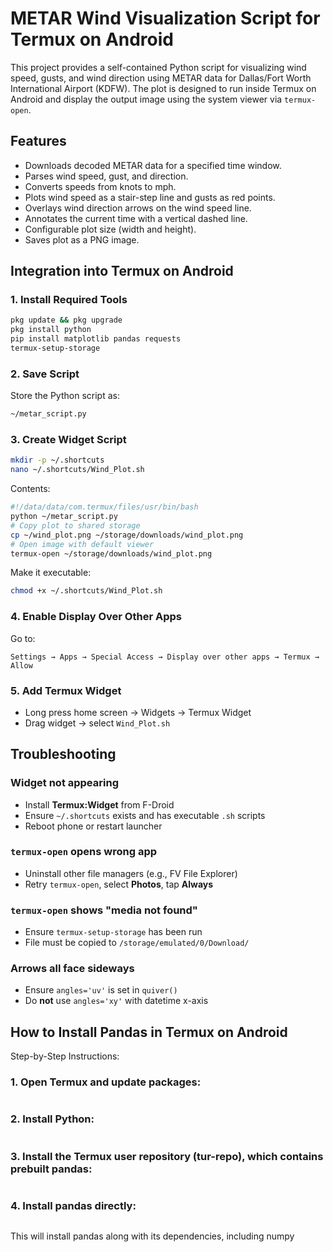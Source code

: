 # METAR Wind Visualization Script for Termux on Android

This project provides a self-contained Python script for visualizing wind speed, gusts, and wind direction using METAR data for Dallas/Fort Worth International Airport (KDFW). The plot is designed to run inside Termux on Android and display the output image using the system viewer via `termux-open`.

## Features
- Downloads decoded METAR data for a specified time window.
- Parses wind speed, gust, and direction.
- Converts speeds from knots to mph.
- Plots wind speed as a stair-step line and gusts as red points.
- Overlays wind direction arrows on the wind speed line.
- Annotates the current time with a vertical dashed line.
- Configurable plot size (width and height).
- Saves plot as a PNG image.


## Integration into Termux on Android

### 1. Install Required Tools
```sh
pkg update && pkg upgrade
pkg install python
pip install matplotlib pandas requests
termux-setup-storage
```

### 2. Save Script
Store the Python script as:
```sh
~/metar_script.py
```

### 3. Create Widget Script
```sh
mkdir -p ~/.shortcuts
nano ~/.shortcuts/Wind_Plot.sh
```
Contents:
```sh
#!/data/data/com.termux/files/usr/bin/bash
python ~/metar_script.py
# Copy plot to shared storage
cp ~/wind_plot.png ~/storage/downloads/wind_plot.png
# Open image with default viewer
termux-open ~/storage/downloads/wind_plot.png
```
Make it executable:
```sh
chmod +x ~/.shortcuts/Wind_Plot.sh
```

### 4. Enable Display Over Other Apps
Go to:
```text
Settings → Apps → Special Access → Display over other apps → Termux → Allow
```

### 5. Add Termux Widget
- Long press home screen → Widgets → Termux Widget
- Drag widget → select `Wind_Plot.sh`

## Troubleshooting

### Widget not appearing
- Install **Termux:Widget** from F-Droid
- Ensure `~/.shortcuts` exists and has executable `.sh` scripts
- Reboot phone or restart launcher

### `termux-open` opens wrong app
- Uninstall other file managers (e.g., FV File Explorer)
- Retry `termux-open`, select **Photos**, tap **Always**

### `termux-open` shows "media not found"
- Ensure `termux-setup-storage` has been run
- File must be copied to `/storage/emulated/0/Download/`

### Arrows all face sideways
- Ensure `angles='uv'` is set in `quiver()`
- Do **not** use `angles='xy'` with datetime x-axis


## How to Install Pandas in Termux on Android
Step-by-Step Instructions:

### 1. Open Termux and update packages:

```pkg update && pkg upgrade
```

### 2. Install Python:

```pkg install python
```

### 3. Install the Termux user repository (tur-repo), which contains prebuilt pandas:

```pkg install tur-repo
```

### 4. Install pandas directly:

```pkg install python-pandas
```

This will install pandas along with its dependencies, including numpy